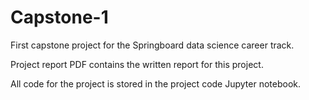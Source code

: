 # Capstone-1
First capstone project for the Springboard data science career track.

Project report PDF contains the written report for this project. 

All code for the project is stored in the project code Jupyter notebook.
